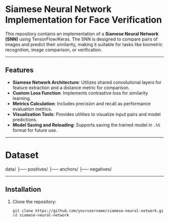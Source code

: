 # Siamese Neural Network Implementation for Face Verification

This repository contains an implementation of a **Siamese Neural Network (SNN)** using TensorFlow/Keras. The SNN is designed to compare pairs of images and predict their similarity, making it suitable for tasks like biometric recognition, image comparison, or verification.

---

## Features

- **Siamese Network Architecture**: Utilizes shared convolutional layers for feature extraction and a distance metric for comparison.
- **Custom Loss Function**: Implements contrastive loss for similarity learning.
- **Metrics Calculation**: Includes precision and recall as performance evaluation metrics.
- **Visualization Tools**: Provides utilities to visualize input pairs and model predictions.
- **Model Saving and Reloading**: Supports saving the trained model in `.h5` format for future use.

---

# Dataset

data/
├── positives/
├── anchors/
├── negatives/

---

## Installation

1. Clone the repository:
   ```bash
   git clone https://github.com/yourusername/siamese-neural-network.git
   cd siamese-neural-network
   ```
